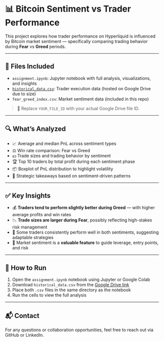 # 📊 Bitcoin Sentiment vs Trader Performance

This project explores how trader performance on Hyperliquid is influenced by Bitcoin market sentiment — specifically comparing trading behavior during **Fear** vs **Greed** periods.

---

## 📁 Files Included

- `assignment.ipynb`: Jupyter notebook with full analysis, visualizations, and insights
- [`historical_data.csv`](https://drive.google.com/file/d/1i7sus29XTnRGE-3TUzMNlxh3Chc8u0qm/view?usp=drive_link ): Trader execution data (hosted on Google Drive due to size)
- `fear_greed_index.csv`: Market sentiment data (included in this repo)

> 📌 Replace `YOUR_FILE_ID` with your actual Google Drive file ID.

---

## 🔍 What’s Analyzed

- 📈 Average and median PnL across sentiment types  
- ⚖️ Win rate comparison: Fear vs Greed  
- 💵 Trade sizes and trading behavior by sentiment  
- 🏆 Top 10 traders by total profit during each sentiment phase  
- 📦 Boxplot of PnL distribution to highlight volatility  
- 📌 Strategic takeaways based on sentiment-driven patterns  

---

## ✅ Key Insights

- 💰 **Traders tend to perform slightly better during Greed** — with higher average profits and win rates
- 📉 **Trade sizes are larger during Fear**, possibly reflecting high-stakes risk management
- 🧠 Some traders consistently perform well in both sentiments, suggesting adaptable strategies
- 🔎 Market sentiment is a **valuable feature** to guide leverage, entry points, and risk

---

## 🚀 How to Run

1. Open the `assignment.ipynb` notebook using Jupyter or Google Colab  
2. Download `historical_data.csv` from the [Google Drive link](https://drive.google.com/file/d/1i7sus29XTnRGE-3TUzMNlxh3Chc8u0qm/view?usp=drive_link)  
3. Place both `.csv` files in the same directory as the notebook  
4. Run the cells to view the full analysis  

---

## 📬 Contact

For any questions or collaboration opportunities, feel free to reach out via GitHub or LinkedIn.

